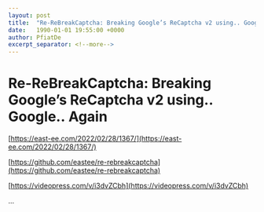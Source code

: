 ```yaml
---
layout: post
title:  "Re-ReBreakCaptcha: Breaking Google’s ReCaptcha v2 using.. Google.. Again"
date:   1990-01-01 19:55:00 +0000
author: PfiatDe
excerpt_separator: <!--more-->
---
```


# Re-ReBreakCaptcha: Breaking Google’s ReCaptcha v2 using.. Google.. Again

[https://east-ee.com/2022/02/28/1367/](https://east-ee.com/2022/02/28/1367/)

[https://github.com/eastee/re-rebreakcaptcha](https://github.com/eastee/re-rebreakcaptcha)

[https://videopress.com/v/i3dvZCbh](https://videopress.com/v/i3dvZCbh)

...
<!--more-->
